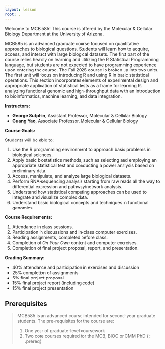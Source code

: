 ```yaml
---
layout: lesson
root: .
---
```


Welcome to MCB 585! This course is offered by the Molecular & Cellular Biology Department at the University of Arizona. 

MCB585 is an advanced graduate course focused on quantitative approaches to biological questions. Students will learn how to acquire, access, and interact with large biological datasets. The first part of the course relies heavily on learning and utilizing the R Statistical Programming language, but students are not expected to have programming experience upon entering the course. The Fall 2025 course is broken up into two units. The first unit will focus on introducing R and using R in basic statistical operations. This section incorporates elements of experimental design and appropriate application of statistical tests as a frame for learning R. analyzing functional genomic and high-throughput data with an introduction to bioinformatics, machine learning, and data integration. 

**Instructors:**

*   **George Sutphin**, Assistant Professor, Molecular & Cellular Biology
*   **Guang Yao**, Associate Professor, Molecular & Cellular Biology

**Course Goals:**

Students will be able to:
1.	Use the R programming environment to approach basic problems in biological sciences.
2.	Apply basic biostatistics methods, such as selecting and employing an appropriate statistical test and conducting a power analysis based on preliminary data.
3.	Access, manipulate, and analyze large biological datasets.
4.	Perform RNA-sequencing analysis starting from raw reads all the way to differential expression and pathway/network analysis.
5.	Understand how statistical computing approaches can be used to integrate and visualize complex data.
6.	Understand basic biological concepts and techniques in functional genomics.

**Course Requirements:**
1.  Attendance in class sessions.
2.  Participation in discussions and in-class computer exercises.
3.  Reading assignments, completed before class.
4.  Completion of *On Your Own* content and computer exercises.
5.  Completion of final project proposal, report, and presentation.

**Grading Summary:**
* 40% attendance and participation in exercises and discussion
* 25% completion of assignments
* 5% final project proposal
* 15% final project report (including code)
* 15% final project presentation


## Prerequisites
>
> MCB585 is an advanced course intended for second-year graduate students.  The pre-requisites for the course are:
> 1.  One year of graduate-level coursework
> 2.  Two core courses required for the MCB, BIOC or CMM PhD
{: .prereq}

&nbsp;
